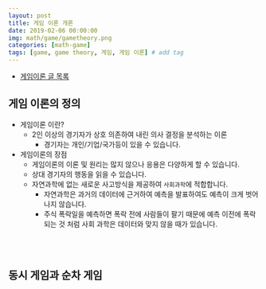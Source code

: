 ```yaml
---
layout: post
title: 게임 이론 개론
date: 2019-02-06 00:00:00
img: math/game/gametheory.png
categories: [math-game] 
tags: [game, game theory, 게임, 게임 이론] # add tag
---
```


+ [게임이론 글 목록](https://gaussian37.github.io/math-game-game-theory-table/)

## 게임 이론의 정의

+ 게임이론 이란?
    + 2인 이상의 경기자가 상호 의존하여 내린 의사 결정을 분석하는 이론
        + 경기자는 개인/기업/국가등이 있을 수 있습니다.
+ 게임이론의 장점
    + 게임이론의 이론 및 원리는 많지 않으나 응용은 다양하게 할 수 있습니다.
    + 상대 경기자의 행동을 읽을 수 있습니다.
    + 자연과학에 없는 새로운 사고방식을 제공하여 `사회과학`에 적합합니다.
        + 자연과학은 과거의 데이터에 근거하여 예측을 발표하여도 예측이 크게 벗어나지 않습니다.
        + 주식 폭락일을 예측하면 폭락 전에 사람들이 팔기 때문에 예측 이전에 폭락 되는 것 처럼 사회 과학은 데이터와 맞지 않을 때가 있습니다.
        
<br><br>

## 동시 게임과 순차 게임